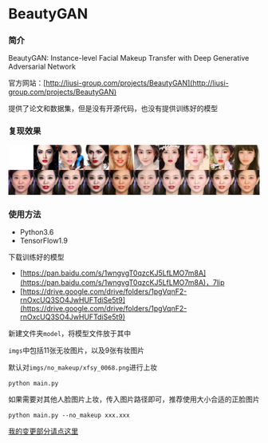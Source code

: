 # BeautyGAN

### 简介

BeautyGAN: Instance-level Facial Makeup Transfer with Deep Generative Adversarial Network

官方网站：[http://liusi-group.com/projects/BeautyGAN](http://liusi-group.com/projects/BeautyGAN)

提供了论文和数据集，但是没有开源代码，也没有提供训练好的模型

### 复现效果

![](result.jpg)

### 使用方法

- Python3.6
- TensorFlow1.9

下载训练好的模型

- [https://pan.baidu.com/s/1wngvgT0qzcKJ5LfLMO7m8A](https://pan.baidu.com/s/1wngvgT0qzcKJ5LfLMO7m8A)，7lip
- [https://drive.google.com/drive/folders/1pgVqnF2-rnOxcUQ3SO4JwHUFTdiSe5t9](https://drive.google.com/drive/folders/1pgVqnF2-rnOxcUQ3SO4JwHUFTdiSe5t9)

新建文件夹`model`，将模型文件放于其中

`imgs`中包括11张无妆图片，以及9张有妆图片

默认对`imgs/no_makeup/xfsy_0068.png`进行上妆

```
python main.py
```

如果需要对其他人脸图片上妆，传入图片路径即可，推荐使用大小合适的正脸图片

```
python main.py --no_makeup xxx.xxx
```

[我的变更部分请点这里](My_Readme.md)
